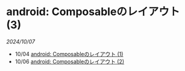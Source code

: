 # android: Composableのレイアウト (3)

<i>2024/10/07</i>

* 10/04 [android: Composableのレイアウト (1)](2024/10/20241004-and.md)
* 10/06 [android: Composableのレイアウト (2)](2024/10/20241006-and.md)
